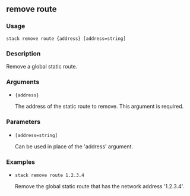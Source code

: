 ## remove route

### Usage

`stack remove route {address} [address=string]`

### Description

Remove a global static route.

### Arguments

* `{address}`

   The address of the static route to remove. This argument is required.


### Parameters
* `[address=string]`

   Can be used in place of the 'address' argument.

### Examples

* `stack remove route 1.2.3.4`

   Remove the global static route that has the network address '1.2.3.4'.



